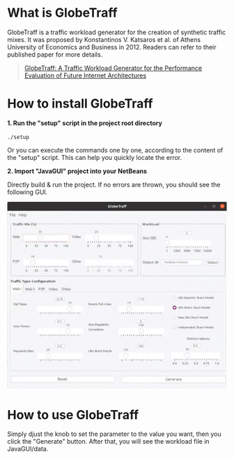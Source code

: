 # What is GlobeTraff
GlobeTraff is a traffic workload generator for the creation of synthetic traffic mixes. It was proposed by Konstantinos V. Katsaros et al. of Athens University of Economics and Business in 2012. Readers can refer to their published paper for more details.

> [GlobeTraff: A Traffic Workload Generator for the Performance Evaluation of Future Internet Architectures](https://ieeexplore.ieee.org/document/6208742)


# How to install GlobeTraff

**1. Run the "setup" script in the project root directory**

`./setup`

Or you can execute the commands one by one, according to the content of the "setup" script. This can help you quickly locate the error.

**2. Import "JavaGUI" project into your NetBeans**

Directly build & run the project. If no errors are thrown, you should see the following GUI.

![](JavaGUI/src/globetraff/resources/globetraff-gui.png)


# How to use GlobeTraff

Simply djust the knob to set the parameter to the value you want, then you click the "Generate" button. After that, you will see the workload file in JavaGUI/data.



